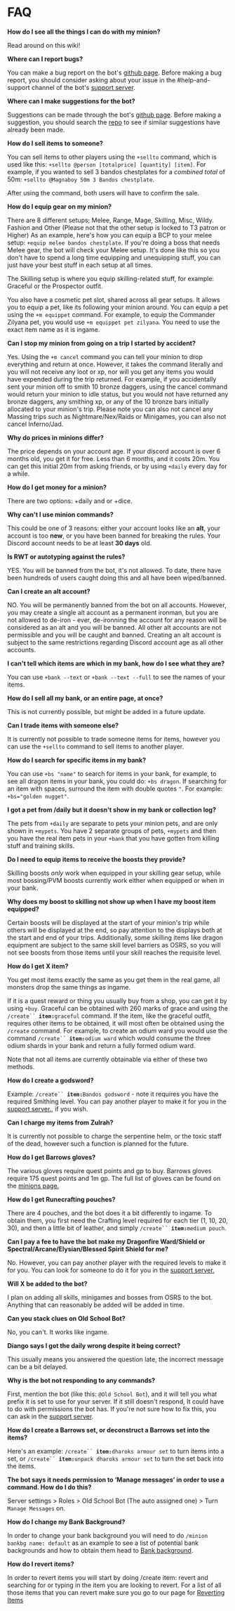 # FAQ

**How do I see all the things I can do with my minion?**

Read around on this wiki!

**Where can I report bugs?**

You can make a bug report on the bot's [github page](https://github.com/oldschoolgg/oldschoolbot/issues/new?assignees=\&labels=\&template=bug.md). Before making a bug report, you should consider asking about your issue in the #help-and-support channel of the bot's [support server](https://discord.com/invite/ob).

**Where can I make suggestions for the bot?**

Suggestions can be made through the bot's [github page](https://github.com/oldschoolgg/oldschoolbot/issues/new?labels=feature+request\&template=feature.md). Before making a suggestion, you should search the [repo](https://github.com/oldschoolgg/oldschoolbot/issues) to see if similar suggestions have already been made.

**How do I sell items to someone?**

You can sell items to other players using the `+sellto` command, which is used like this: `+sellto @person [totalprice] [quantity] [item]`. For example, if you wanted to sell 3 bandos chestplates for a _combined total_ of 50m: `+sellto @Magnaboy 50m 3 Bandos chestplate`.

After using the command, both users will have to confirm the sale.

**How do I equip gear on my minion?**

There are 8 different setups; Melee, Range, Mage, Skilling, Misc, Wildy. Fashion and Other (Please not that the other setup is locked to T3 patron or Higher) As an example, here's how you can equip a BCP to your melee setup: `+equip melee bandos chestplate`. If you're doing a boss that needs Melee gear, the bot will check your Melee setup. It's done like this so you don't have to spend a long time equipping and unequipping stuff, you can just have your best stuff in each setup at all times.

The Skilling setup is where you equip skilling-related stuff, for example: Graceful or the Prospector outfit.

You also have a cosmetic pet slot, shared across all gear setups. It allows you to equip a pet, like its following your minion around. You can equip a pet using the `+m equippet` command. For example, to equip the Commander Zilyana pet, you would use `+m equippet pet zilyana`. You need to use the exact item name as it is ingame.

**Can I stop my minion from going on a trip I started by accident?**

Yes. Using the `+m cancel` command you can tell your minion to drop everything and return at once. However, it takes the command literally and you will not receive any loot or xp, nor will you get any items you would have expended during the trip returned. For example, if you accidentally sent your minion off to smith 10 bronze daggers, using the cancel command would return your minion to idle status, but you would not have returned any bronze daggers, any smithing xp, or any of the 10 bronze bars initially allocated to your minion's trip.  Please note you can also not cancel any Massing trips such as Nightmare/Nex/Raids or Minigames, you can also not cancel Inferno/Jad.

**Why do prices in minions differ?**

The price depends on your account age. If your discord account is over 6 months old, you get it for free. Less than 6 months, and it costs 20m. You can get this initial 20m from asking friends, or by using `+daily` every day for a while.

**How do I get money for a minion?**

There are two options: +daily and or +dice.

**Why can't I use minion commands?**

This could be one of 3 reasons: either your account looks like an **alt**, your account is too **new**, or you have been banned for breaking the rules. Your Discord account needs to be at least **30 days** old.

**Is RWT or autotyping against the rules?**

YES. You will be banned from the bot, it's not allowed. To date, there have been hundreds of users caught doing this and all have been wiped/banned.

**Can I create an alt account?**

NO. You will be permanently banned from the bot on all accounts. However, you may create a single alt account as a permanent ironman, but you are not allowed to de-iron - ever, de-ironning the account for any reason will be considered as an alt and you will be banned. All other alt accounts are not permissible and you will be caught and banned. Creating an alt account is subject to the same restrictions regarding Discord account age as all other accounts.

**I can't tell which items are which in my bank, how do I see what they are?**

You can use `+bank --text` or `+bank --text --full` to see the names of your items.

**How do I sell all my bank, or an entire page, at once?**

This is not currently possible, but might be added in a future update.

**Can I trade items with someone else?**

It is currently not possible to trade someone items for items, however you can use the `+sellto` command to sell items to another player.

**How do I search for specific items in my bank?**

You can use `+bs "name"` to search for items in your bank, for example, to see all dragon items in your bank, you could do: `+bs dragon`. If searching for an item with spaces, surround the item with double quotes `"`. For example: `+bs="golden nugget"`. &#x20;

**I got a pet from /daily but it doesn't show in my bank or collection log?**

The pets from `+daily` are separate to pets your minion pets, and are only shown in `+mypets`. You have 2 separate groups of pets, `+mypets` and then you have the real item pets in your `+bank` that you have gotten from killing stuff and training skills.

**Do I need to equip items to receive the boosts they provide?**

Skilling boosts _only_ work when equipped in your skilling gear setup, while most bossing/PVM boosts currently work either when equipped or when in your bank.

**Why does my boost to skilling not show up when I have my boost item equipped?**

Certain boosts will be displayed at the start of your minion's trip while others will be displayed at the end, so pay attention to the displays both at the start and end of your trips. Additionally, some skilling items like dragon equipment are subject to the same skill level barriers as OSRS, so you will not see boosts from those items until your skill reaches the requisite level.

**How do I get X item?**

You get most items exactly the same as you get them in the real game, all monsters drop the same things as ingame.

If it is a quest reward or thing you usually buy from a shop, you can get it by using `+buy`. Graceful can be obtained with 260 marks of grace and using the `/create`` `**`item:`**`graceful` command. If the item, like the graceful outfit, requires other items to be obtained, it will most often be obtained using the `/create` command. For example, to create an odium ward you would use the command `/create`` `**`item:`**`odium ward` which would consume the three odium shards in your bank and return a fully formed odium ward.

Note that not all items are currently obtainable via either of these two methods.

**How do I create a godsword?**

Example: `/create`` `**`item:`**`Bandos godsword` - note it requires you have the required Smithing level. You can pay another player to make it for you in the [support server.](https://www.discord.gg/ob), if you wish.

**Can I charge my items from Zulrah?**

It is currently not possible to charge the serpentine helm, or the toxic staff of the dead, however such a function is planned for the future.

**How do I get Barrows gloves?**

The various gloves require quest points and gp to buy. Barrows gloves require 175 quest points and 1m gp. The full list of gloves can be found on the [minions page.](https://www.oldschool.gg/oldschoolbot/minions?Buyable%20items)

**How do I get Runecrafting pouches?**

There are 4 pouches, and the bot does it a bit differently to ingame. To obtain them, you first need the Crafting level required for each tier (1, 10, 20, 30), and then a little bit of leather, and simply `/create`` `**`item:`**`medium pouch`.

**Can I pay a fee to have the bot make my Dragonfire Ward/Shield or Spectral/Arcane/Elysian/Blessed Spirit Shield for me?**

No. However, you can pay another player with the required levels to make it for you. You can look for someone to do it for you in the [support server.](https://www.discord.gg/ob)

**Will X be added to the bot?**

I plan on adding all skills, minigames and bosses from OSRS to the bot. Anything that can reasonably be added will be added in time.

**Can you stack clues on Old School Bot?**

No, you can't. It works like ingame.

**Diango says I got the daily wrong despite it being correct?**

This usually means you answered the question late, the incorrect message can be a bit delayed.

**Why is the bot not responding to any commands?**

First, mention the bot (like this: `@Old School Bot`), and it will tell you what prefix it is set to use for your server. If it still doesn't respond, It could have to do with permissions the bot has. If you're not sure how to fix this, you can ask in the [support server](https://discord.gg/ob).

**How do I create a Barrows set, or deconstruct a Barrows set into the items?**

Here's an example: `/create`` `**`item:`**`dharoks armour set` to turn items into a set, or `/create`` `**`item:`**`unpack dharoks armour set` to turn the set back into the items.

**The bot says it needs permission to ‘Manage messages’ in order to use a command. How do I do this?**

Server settings > Roles > Old School Bot (The auto assigned one) > Turn `Manage Messages` on.

**How do I change my Bank Background?**

In order to change your bank background you will need to do `/minion bankbg name: default` as an example to see a list of potential bank backgrounds and how to obtain them head to [Bank background](../miscellaneous/bank-backgrounds.md).

**How do I revert items?**

In order to revert items you will start by doing /create item: revert and searching for or typing in the item you are looking to revert.  For a list of all those items that you can revert make sure you go to our page for [Reverting Items](reverting-items.md)
